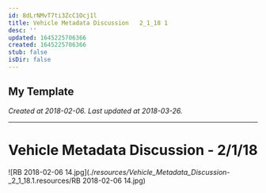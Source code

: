 ```yaml
---
id: 8dLrNMvT7ti3ZcC1Ocj1l
title: Vehicle Metadata Discussion   2_1_18 1
desc: ''
updated: 1645225706366
created: 1645225706366
stub: false
isDir: false
---
```

My Template
---

_Created at 2018-02-06._
_Last updated at 2018-03-26._




---

# Vehicle Metadata Discussion - 2/1/18


![RB 2018-02-06 14.jpg](./_resources/Vehicle_Metadata_Discussion_-_2_1_18.1.resources/RB 2018-02-06 14.jpg)

